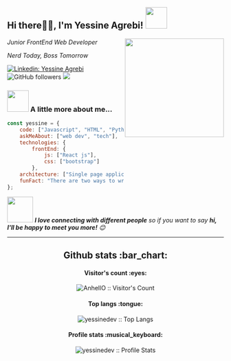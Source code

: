 <h2>Hi there🙏🏻, I'm Yessine Agrebi! <img src="https://media.giphy.com/media/12oufCB0MyZ1Go/giphy.gif" width="50"></h2>
<img align='right' src="https://media.giphy.com/media/M9gbBd9nbDrOTu1Mqx/giphy.gif" width="230">
<p><em>Junior FrontEnd Web Developer</em></p>
<p><em>Nerd Today, Boss Tomorrow</em></p>

[![Linkedin: Yessine Agrebi](https://img.shields.io/badge/-Yessine-blue?style=flat-square&logo=Linkedin&logoColor=white&link=https://www.linkedin.com/in/yessine-agrebi-545a42198/)](https://www.linkedin.com/in/yessine-agrebi-545a42198/)
![GitHub followers](https://img.shields.io/github/followers/yessinedev?label=Follow&style=social)
![](https://visitor-badge.glitch.me/badge?page_id=yessinedev.yessinedev)

### <img src="https://media.giphy.com/media/VgCDAzcKvsR6OM0uWg/giphy.gif" width="50"> A little more about me...  

```javascript
const yessine = {
    code: ["Javascript", "HTML", "Python", "CSS", "React"],
    askMeAbout: ["web dev", "tech"],
    technologies: {
        frontEnd: {
            js: ["React js"],
            css: ["bootstrap"]
        },
    architecture: ["Single page applications"],
    funFact: "There are two ways to write error-free programs; only the third one works"
};
```

<img src="https://media.giphy.com/media/LnQjpWaON8nhr21vNW/giphy.gif" width="60"> <em><b>I love connecting with different people</b> so if you want to say <b>hi, I'll be happy to meet you more!</b> 😊</em>

---
<!--START_SECTION:waka-->
<h2 align="center">Github stats :bar_chart:</h2>

<h4 align="center">Visitor's count :eyes:</h4>

<p align="center"><img src="https://profile-counter.glitch.me/{yessinedev}/count.svg" alt="AnhellO :: Visitor's Count" /></p>

<h4 align="center">Top langs :tongue:</h4>

<p align="center"><img src="https://github-readme-stats.vercel.app/api/top-langs/?username=yessinedev&langs_count=10&theme=tokyonight&layout=compact" alt="yessinedev :: Top Langs" /></p>

<h4 align="center">Profile stats :musical_keyboard:</h4>

<p align="center"><img src="https://github-readme-stats.vercel.app/api?username=yessinedev&show_icons=true&theme=synthwave" alt="yessinedev :: Profile Stats" /></p>

<!--END_SECTION:waka-->

